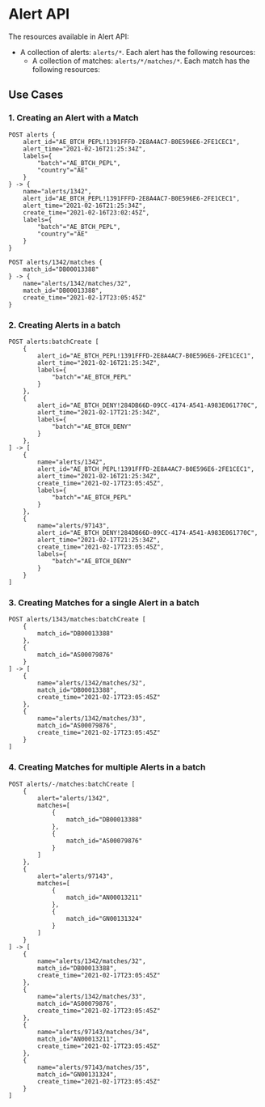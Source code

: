 # Alert API

The resources available in Alert API:

-  A collection of alerts: `alerts/*`. Each alert has the following resources:
   -  A collection of matches: `alerts/*/matches/*`. Each match has the following resources:

## Use Cases

### 1. Creating an Alert with a Match

    POST alerts {
        alert_id="AE_BTCH_PEPL!1391FFFD-2E8A4AC7-B0E596E6-2FE1CEC1",
        alert_time="2021-02-16T21:25:34Z",
        labels={
            "batch"="AE_BTCH_PEPL",
            "country"="AE"  
        }
    } -> {
        name="alerts/1342",
        alert_id="AE_BTCH_PEPL!1391FFFD-2E8A4AC7-B0E596E6-2FE1CEC1",
        alert_time="2021-02-16T21:25:34Z",
        create_time="2021-02-16T23:02:45Z",
        labels={
            "batch"="AE_BTCH_PEPL",
            "country"="AE"
        }
    }

    POST alerts/1342/matches {
        match_id="DB00013388"
    } -> {
        name="alerts/1342/matches/32",
        match_id="DB00013388",
        create_time="2021-02-17T23:05:45Z"
    }


### 2. Creating Alerts in a batch

    POST alerts:batchCreate [
        {
            alert_id="AE_BTCH_PEPL!1391FFFD-2E8A4AC7-B0E596E6-2FE1CEC1",
            alert_time="2021-02-16T21:25:34Z",
            labels={
                "batch"="AE_BTCH_PEPL"
            }
        },
        {
            alert_id="AE_BTCH_DENY!284DB66D-09CC-4174-A541-A983E061770C",
            alert_time="2021-02-17T21:25:34Z",
            labels={
                "batch"="AE_BTCH_DENY"
            }
        },
    ] -> [
        {
            name="alerts/1342",
            alert_id="AE_BTCH_PEPL!1391FFFD-2E8A4AC7-B0E596E6-2FE1CEC1",
            alert_time="2021-02-16T21:25:34Z",
            create_time="2021-02-17T23:05:45Z",
            labels={
                "batch"="AE_BTCH_PEPL"
            }
        },
        {
            name="alerts/97143",
            alert_id="AE_BTCH_DENY!284DB66D-09CC-4174-A541-A983E061770C",
            alert_time="2021-02-17T21:25:34Z",
            create_time="2021-02-17T23:05:45Z",
            labels={
                "batch"="AE_BTCH_DENY"
            }
        }
    ]


### 3. Creating Matches for a single Alert in a batch

    POST alerts/1343/matches:batchCreate [
        {
            match_id="DB00013388"
        },
        {
            match_id="AS00079876"
        }
    ] -> [
        {
            name="alerts/1342/matches/32",
            match_id="DB00013388",
            create_time="2021-02-17T23:05:45Z"
        },
        {
            name="alerts/1342/matches/33",
            match_id="AS00079876",
            create_time="2021-02-17T23:05:45Z"
        }
    ]


### 4. Creating Matches for multiple Alerts in a batch

    POST alerts/-/matches:batchCreate [
        {
            alert="alerts/1342",
            matches=[
                {
                    match_id="DB00013388"
                },
                {
                    match_id="AS00079876"
                }
            ]
        },
        {
            alert="alerts/97143",
            matches=[
                {
                    match_id="AN00013211"
                },
                {
                    match_id="GN00131324"
                }
            ]
        }  
    ] -> [
        {
            name="alerts/1342/matches/32",
            match_id="DB00013388",
            create_time="2021-02-17T23:05:45Z"
        },
        {
            name="alerts/1342/matches/33",
            match_id="AS00079876",
            create_time="2021-02-17T23:05:45Z"
        },
        {
            name="alerts/97143/matches/34",
            match_id="AN00013211",
            create_time="2021-02-17T23:05:45Z"
        },
        {
            name="alerts/97143/matches/35",
            match_id="GN00131324",
            create_time="2021-02-17T23:05:45Z"
        }
    ]
